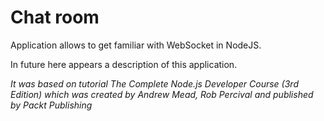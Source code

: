 # Chat room
Application allows to get familiar with WebSocket in NodeJS.

In future here appears a description of this application.

*It was based on tutorial The Complete Node.js Developer Course (3rd Edition) which was created by Andrew Mead, Rob Percival and published by Packt Publishing*